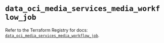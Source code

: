 # `data_oci_media_services_media_workflow_job`

Refer to the Terraform Registry for docs: [`data_oci_media_services_media_workflow_job`](https://registry.terraform.io/providers/oracle/oci/6.18.0/docs/data-sources/media_services_media_workflow_job).
